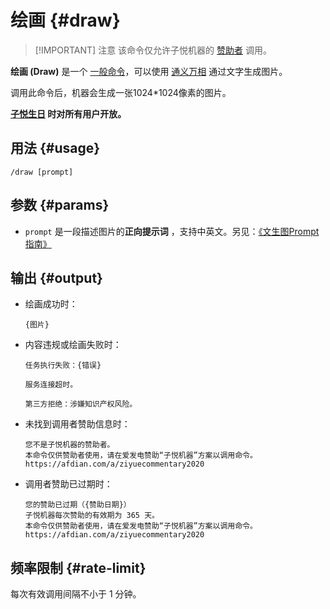 # 绘画 <Badge type="tip" text="赞助者命令" /> {#draw}

> [!IMPORTANT] 注意
> 该命令仅允许子悦机器的 [赞助者](../sponsors) 调用。

**绘画 (Draw)** 是一个 [一般命令](/general/)，可以使用 [通义万相](https://tongyi.aliyun.com/wanxiang/) 通过文字生成图片。

调用此命令后，机器会生成一张1024*1024像素的图片。

**[子悦生日](/timeline/#ziyue-birthday) 时对所有用户开放。**

## 用法 {#usage}

```
/draw [prompt]
```

## 参数 {#params}

* `prompt` 是一段描述图片的**正向提示词**
  ，支持中英文。另见：[《文生图Prompt指南》](https://help.aliyun.com/zh/model-studio/use-cases/text-to-image-prompt)

## 输出 {#output}

* 绘画成功时：

    ```
    {图片}
    ```

* 内容违规或绘画失败时：

    ```
  任务执行失败：{错误}
  ```
  
  ```
  服务连接超时。
  ```

  ```
  第三方拒绝：涉嫌知识产权风险。
  ```

* 未找到调用者赞助信息时：

    ```
  您不是子悦机器的赞助者。
  本命令仅供赞助者使用，请在爱发电赞助“子悦机器”方案以调用命令。
  https://afdian.com/a/ziyuecommentary2020
  ```

* 调用者赞助已过期时：

    ```
  您的赞助已过期（{赞助日期}）
  子悦机器每次赞助的有效期为 365 天。
  本命令仅供赞助者使用，请在爱发电赞助“子悦机器”方案以调用命令。
  https://afdian.com/a/ziyuecommentary2020
    ```

## 频率限制 {#rate-limit}

每次有效调用间隔不小于 1 分钟。